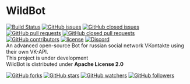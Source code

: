 # WildBot
[![Build Status](https://travis-ci.org/JarvisCraft/WildBot.svg?branch=master)](https://travis-ci.org/JarvisCraft/WildBot) 
[![GitHub issues](https://img.shields.io/github/issues-raw/JarvisCraft/WildBot.svg)](https://github.com/JarvisCraft/WildBot/issues) 
[![GitHub closed issues](https://img.shields.io/github/issues-closed-raw/JarvisCraft/WildBot.svg)](https://github.com/JarvisCraft/WildBot/issues) 
[![GitHub pull requests](https://img.shields.io/github/issues-pr-raw/JarvisCraft/WildBot.svg)](https://github.com/JarvisCraft/WildBot/pulls) 
[![GitHub closed pull requests](https://img.shields.io/github/issues-pr-closed-raw/JarvisCraft/WildBot.svg)](https://github.com/JarvisCraft/WildBot/pulls)  
[![GitHub contributors](https://img.shields.io/github/contributors/JarvisCraft/WildBot.svg)](https://github.com/JarvisCraft/WildBot/graphs/contributors) 
[![license](https://img.shields.io/github/license/JarvisCraft/WildBot.svg)](https://github.com/JarvisCraft/WildBot/blob/master/LICENSE.md) 
[![Discord](https://img.shields.io/discord/359322755650551818.svg)](https://discord.gg/3fn3YSM)  
An advanced open-source Bot for russian social network VKontakte using their own VK-API.  
This project is under development  
WildBot is distributed under **Apache License 2.0**  

[![GitHub forks](https://img.shields.io/github/forks/JarvisCraft/WildBot.svg?style=social&label=Fork)](https://github.com/JarvisCraft/WildBot#fork-destination-box)
[![GitHub stars](https://img.shields.io/github/stars/JarvisCraft/WildBot.svg?style=social&label=Star)](https://github.com/JarvisCraft/WildBot)
[![GitHub watchers](https://img.shields.io/github/watchers/JarvisCraft/WildBot.svg?style=social&label=Watch)](https://github.com/JarvisCraft/WildBot/subscription)
[![GitHub followers](https://img.shields.io/github/followers/JarvisCraft.svg?style=social&label=Follow)](https://github.com/JarvisCraft)